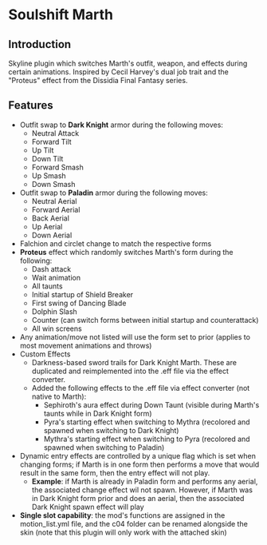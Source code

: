 # Soulshift Marth
## Introduction

Skyline plugin which switches Marth's outfit, weapon, and effects during certain animations. Inspired by Cecil Harvey's dual job trait and the "Proteus" effect from the Dissidia Final Fantasy series.

## Features
* Outfit swap to **Dark Knight** armor during the following moves:
  * Neutral Attack
  * Forward Tilt
  * Up Tilt
  * Down Tilt
  * Forward Smash
  * Up Smash
  * Down Smash
* Outfit swap to **Paladin** armor during the following moves:
  * Neutral Aerial
  * Forward Aerial
  * Back Aerial
  * Up Aerial
  * Down Aerial
* Falchion and circlet change to match the respective forms
* **Proteus** effect which randomly switches Marth's form during the following:
  * Dash attack
  * Wait animation
  * All taunts
  * Initial startup of Shield Breaker
  * First swing of Dancing Blade
  * Dolphin Slash
  * Counter (can switch forms between initial startup and counterattack)
  * All win screens
* Any animation/move not listed will use the form set to prior (applies to most movement animations and throws)
* Custom Effects
  * Darkness-based sword trails for Dark Knight Marth. These are duplicated and reimplemented into the .eff file via the effect converter.
  * Added the following effects to the .eff file via effect converter (not native to Marth):
    * Sephiroth's aura effect during Down Taunt (visible during Marth's taunts while in Dark Knight form)
    * Pyra's starting effect when switching to Mythra (recolored and spawned when switching to Dark Knight)
    * Mythra's starting effect when switching to Pyra (recolored and spawned when switching to Paladin)
 * Dynamic entry effects are controlled by a unique flag which is set when changing forms; if Marth is in one form then performs a move that would result in the same form, then the entry effect will not play.
   * **Example**: if Marth is already in Paladin form and performs any aerial, the associated change effect wil not spawn. However, if Marth was in Dark Knight form prior and does an aerial, then the associated Dark Knight spawn effect will play
* **Single slot capability**: the mod's functions are assigned in the motion_list.yml file, and the c04 folder can be renamed alongside the skin (note that this plugin will only work with the attached skin) 
